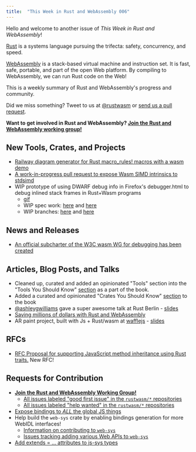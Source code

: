 ```yaml
---
title:  "This Week in Rust and WebAssembly 006"
---
```


Hello and welcome to another issue of *This Week in Rust and WebAssembly*!

[Rust](https://rust-lang.org) is a systems language pursuing the trifecta: safety, concurrency, and speed.

[WebAssembly](http://webassembly.org) is a stack-based virtual machine and instruction set. It is fast, safe, portable, and part of the open Web platform. By compiling to WebAssembly, we can run Rust code on the Web!

This is a weekly summary of Rust and WebAssembly's progress and community.

Did we miss something? Tweet to us at [@rustwasm](https://twitter.com/rustwasm) or [send us a pull request](https://github.com/rustwasm/rustwasm.github.io).

**Want to get involved in Rust and WebAssembly? [Join the Rust and WebAssembly working group!][get-involved]**

## New Tools, Crates, and Projects

* [Railway diagram generator for Rust macro_rules! macros with a wasm demo](https://www.reddit.com/r/rust/comments/96q6jb/show_reddit_a_syntaxdiagram_generator_for_macro/)
* [A work-in-progress pull request to expose Wasm SIMD intrinsics to stdsimd](https://github.com/rust-lang-nursery/stdsimd/pull/549)
* WIP prototype of using DWARF debug info in Firefox's debugger.html to debug inlined stack frames in Rust+Wasm programs
  * [gif](https://drive.google.com/file/d/1Yf1gXBSWNdSzXomy8GKUOiPuZVFAASfw/view)
  * WIP spec work: [here](https://yurydelendik.github.io/webassembly-dwarf/) and [here](https://gist.github.com/yurydelendik/802f36983d50cedb05f984d784dc5159)
  * WIP branches: [here](https://github.com/yurydelendik/debugger.html/tree/x-scopes) and [here](https://github.com/yurydelendik/emscripten/tree/x-scopes)

## News and Releases

* [An official subcharter of the W3C wasm WG for debugging has been created](https://github.com/WebAssembly/debugging)

## Articles, Blog Posts, and Talks

* Cleaned up, curated and added an opinionated "Tools" section into the "Tools You Should Know" [section](https://rustwasm.github.io/book/tools.html) as a part of the book.
* Added a curated and opinionated "Crates You Should Know" [section](https://rustwasm.github.io/book/crates.html) to the book
* [@ashleygwilliams](https://github.com/ashleygwilliams) gave a super awesome talk at Rust Berlin - [slides](https://rustwasm.github.io/hello-wasm-bindgen/#1)
* [Saving millions of dollars with Rust and WebAssembly](https://twitter.com/jxxf/status/1027358517462626304)
* AR paint project, built with Js + Rust/wasm at [wafflejs](https://wafflejs.com/) - [slides](https://slides.cwervo.com/wafflejs-webar-2018-08/#/)

## RFCs

* [RFC Proposal for supporting JavaScript method inheritance using Rust traits.](https://github.com/rustwasm/rfcs/pull/3) New RFC!

## Requests for Contribution

* [**Join the Rust and WebAssembly Working Group!**][get-involved]
  * [All issues labeled "good first issue" in the `rustwasm/*` repositories](https://github.com/issues?q=is%3Aopen+is%3Aissue+user%3Arustwasm+archived%3Afalse+label%3A%22good+first+issue%22)
  * [All issues labeled "help wanted" in the `rustwasm/*` repositories](https://github.com/issues?q=is%3Aopen+is%3Aissue+user%3Arustwasm+archived%3Afalse+label%3A%22help+wanted%22)
* [Expose bindings to *ALL* the global JS things](https://github.com/rustwasm/wasm-bindgen/issues/275)
* Help build the `web-sys` crate by enabling bindings generation for more WebIDL interfaces!
  * [Information on contributing to `web-sys`](https://rustwasm.github.io/wasm-bindgen/web-sys.html)
  * [Issues tracking adding various Web APIs to `web-sys`](https://github.com/rustwasm/wasm-bindgen/issues?q=is%3Aissue+is%3Aopen+label%3Aweb-sys)
* [Add extends = ... attributes to js-sys types](https://github.com/rustwasm/wasm-bindgen/issues/670)

[get-involved]: https://github.com/rustwasm/team/blob/master/README.md#get-involved
